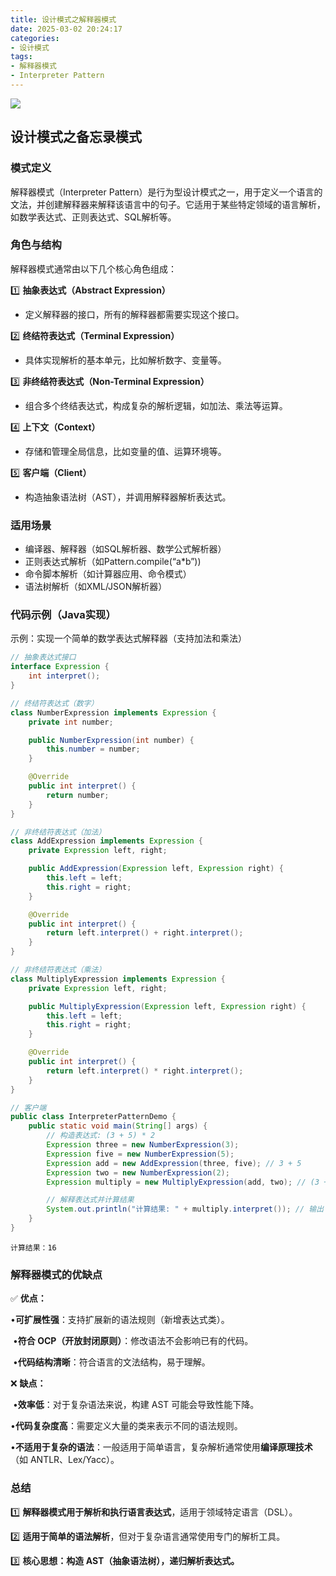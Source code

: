 ```yaml
---
title: 设计模式之解释器模式
date: 2025-03-02 20:24:17
categories: 
- 设计模式
tags:
- 解释器模式
- Interpreter Pattern
---
```


![](https://github.com/user-attachments/assets/8de0e1b4-cc0e-4a17-86de-263b0a588b5b)

<!-- more -->

## 设计模式之备忘录模式

### 模式定义

解释器模式（Interpreter Pattern）是行为型设计模式之一，用于定义一个语言的文法，并创建解释器来解释该语言中的句子。它适用于某些特定领域的语言解析，如数学表达式、正则表达式、SQL解析等。

### 角色与结构

解释器模式通常由以下几个核心角色组成：

1️⃣ **抽象表达式（Abstract Expression）**

- 定义解释器的接口，所有的解释器都需要实现这个接口。

2️⃣ **终结符表达式（Terminal Expression）**

- 具体实现解析的基本单元，比如解析数字、变量等。

3️⃣ **非终结符表达式（Non-Terminal Expression）**

- 组合多个终结表达式，构成复杂的解析逻辑，如加法、乘法等运算。

4️⃣ **上下文（Context）**

- 存储和管理全局信息，比如变量的值、运算环境等。

5️⃣ **客户端（Client）**

- 构造抽象语法树（AST），并调用解释器解析表达式。

### 适用场景

- 编译器、解释器（如SQL解析器、数学公式解析器）
- 正则表达式解析（如Pattern.compile(“a*b”))
- 命令脚本解析（如计算器应用、命令模式）
- 语法树解析（如XML/JSON解析器）

### 代码示例（Java实现）

示例：实现一个简单的数学表达式解释器（支持加法和乘法）

```java
// 抽象表达式接口
interface Expression {
    int interpret();
}

// 终结符表达式（数字）
class NumberExpression implements Expression {
    private int number;

    public NumberExpression(int number) {
        this.number = number;
    }

    @Override
    public int interpret() {
        return number;
    }
}

// 非终结符表达式（加法）
class AddExpression implements Expression {
    private Expression left, right;

    public AddExpression(Expression left, Expression right) {
        this.left = left;
        this.right = right;
    }

    @Override
    public int interpret() {
        return left.interpret() + right.interpret();
    }
}

// 非终结符表达式（乘法）
class MultiplyExpression implements Expression {
    private Expression left, right;

    public MultiplyExpression(Expression left, Expression right) {
        this.left = left;
        this.right = right;
    }

    @Override
    public int interpret() {
        return left.interpret() * right.interpret();
    }
}

// 客户端
public class InterpreterPatternDemo {
    public static void main(String[] args) {
        // 构造表达式: (3 + 5) * 2
        Expression three = new NumberExpression(3);
        Expression five = new NumberExpression(5);
        Expression add = new AddExpression(three, five); // 3 + 5
        Expression two = new NumberExpression(2);
        Expression multiply = new MultiplyExpression(add, two); // (3 + 5) * 2

        // 解释表达式并计算结果
        System.out.println("计算结果: " + multiply.interpret()); // 输出 16
    }
}
```

```
计算结果：16
```



### **解释器模式的优缺点**

✅ **优点：**

​	•**可扩展性强**：支持扩展新的语法规则（新增表达式类）。

​	•**符合 OCP（开放封闭原则）**：修改语法不会影响已有的代码。

​	•**代码结构清晰**：符合语言的文法结构，易于理解。

❌ **缺点：**

​	•**效率低**：对于复杂语法来说，构建 AST 可能会导致性能下降。

​	•**代码复杂度高**：需要定义大量的类来表示不同的语法规则。

​	•**不适用于复杂的语法**：一般适用于简单语言，复杂解析通常使用**编译原理技术**（如 ANTLR、Lex/Yacc）。

### **总结**

1️⃣ **解释器模式用于解析和执行语言表达式**，适用于领域特定语言（DSL）。

2️⃣ **适用于简单的语法解析**，但对于复杂语言通常使用专门的解析工具。

3️⃣ **核心思想：构造 AST（抽象语法树），递归解析表达式。**
